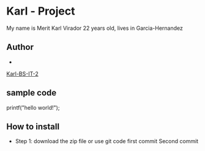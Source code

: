 # Karl - Project
My name is Merit Karl Virador 22 years old, lives in Garcia-Hernandez
## Author
*
[Karl-BS-IT-2](https://github.com/Karl-BS-IT-2)
## sample code
printf("hello world!");
## How to install
- Step 1: download the zip file or use git code
first commit 
Second commit